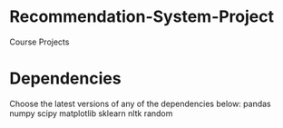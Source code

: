 # Recommendation-System-Project
Course Projects

# Dependencies
Choose the latest versions of any of the dependencies below:
pandas
numpy
scipy
matplotlib
sklearn
nltk
random
